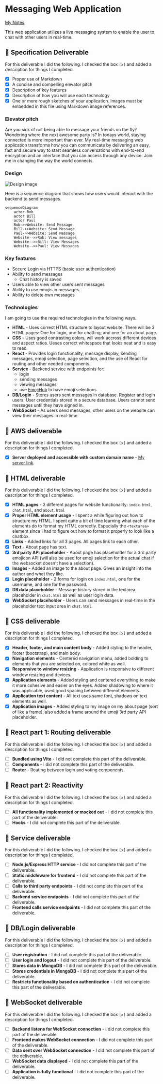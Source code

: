 # Messaging Web Application

[My Notes](notes.md)

This web application utilizes a live messaging system to enable the user to chat with other users in real-time. 

## 🚀 Specification Deliverable

For this deliverable I did the following. I checked the box `[x]` and added a description for things I completed.

- [x] Proper use of Markdown
- [x] A concise and compelling elevator pitch
- [x] Description of key features
- [x] Description of how you will use each technology
- [x] One or more rough sketches of your application. Images must be embedded in this file using Markdown image references.

### Elevator pitch

Are you sick of not being able to message your friends on the fly? Wondering where the next awesome party is? In todays world, staying connected is more important than ever. My real-time messaging web application transforms how you can communicate by delivering an easy, fast and secure way to start seamless conversations with end-to-end encryption and an interface that you can access through any device. Join me in changing the way the world connects.

### Design

![Design image](mockupDesign.jpeg)

Here is a sequence diagram that shows how users would interact with the backend to send messages.

```mermaid
sequenceDiagram
    actor Rob
    actor Bill
    actor Paul
    Rob->>Website: Send Message
    Bill->>Website: Send Message
    Paul->>Website: Send Message
    Website-->>Rob: View messages
    Website-->>Bill: View Messages
    Website-->>Paul: View Messages
```

### Key features

- Secure Login via HTTPS (basic user authentication)
- Ability to send messages
    - Chat history is saved
- Users able to view other users sent messages
- Ability to use emojis in messages
- Ability to delete own messages

### Technologies

I am going to use the required technologies in the following ways.

- **HTML** - Uses correct HTML structure to layout website. There will be 3 HTML pages: One for login, one for chatting, and one for an about page.
- **CSS** - Uses good contrasting colors, will work accross different devices and aspect ratios. Ueses correct whitespace that looks neat and is easy to read.
- **React** - Provides login functionality, message display, sending messages, emoji selection, page selection, and the use of React for routing and other needed components.
- **Service** - Backend service with endpoints for:
    - login
    - sending messages
    - viewing messages
    - use [EmojiHub](https://github.com/cheatsnake/emojihub) to have emoji selections
- **DB/Login** - Stores users sent messages in database. Register and login users. User credentials stored in a secure database. Users cannot send messages until they have signed in.
- **WebSocket** - As users send messages, other users on the website can view their messages in real-time.

## 🚀 AWS deliverable

For this deliverable I did the following. I checked the box `[x]` and added a description for things I completed.

- [x] **Server deployed and accessible with custom domain name** - [My server link](https://jagarchat.com).

## 🚀 HTML deliverable

For this deliverable I did the following. I checked the box `[x]` and added a description for things I completed.

- [x] **HTML pages** - 3 different pages for website functionality: `index.html`, `chat.html`, and `about.html`
- [x] **Proper HTML element usage** - I spent a while figuring out how to structure my HTML. I spent quite a bit of time learning what each of the elements do to format my HTML correctly. Especially the `<textarea>` element since I had to figure out how to format it properly to look like a chatbox.
- [x] **Links** - Added links for all 3 pages. All pages link to each other.
- [x] **Text** - About page has text.
- [x] **3rd party API placeholder** - About page has placeholder for a 3rd party emojicon API (will also be used for emoji selection for the actual chat if the websocket doesn't have a selection).
- [x] **Images** - Added an image to the about page. Gives an insight into the author and what they like. 
- [x] **Login placeholder** - 2 forms for login on `index.html`, one for the username, and one for the password.
- [x] **DB data placeholder** - Message history stored in the textarea placeholder in `chat.html` as well as user login data.
- [x] **WebSocket placeholder** - Users can send messages in real-time in the placeholder text input area in `chat.html`.

## 🚀 CSS deliverable

For this deliverable I did the following. I checked the box `[x]` and added a description for things I completed.

- [x] **Header, footer, and main content body** - Added styling to the header, footer (bootstrap), and main body.
- [x] **Navigation elements** - Centered navigation menu, added bolding to elements that you are selected on, colored white as well.
- [x] **Responsive to window resizing** - Application is responsive to different window resizing and devices.
- [x] **Application elements** - Added styling and centered everything to make it more cohesive and easier on the eyes. Added shadowing to where it was applicable, used good spacing between different elements.
- [x] **Application text content** - All text uses same font, shadows on text elements as well.
- [x] **Application images** - Added styling to my image on my about page (sort of like a frame), also added a frame around the emoji 3rd party API placeholder.

## 🚀 React part 1: Routing deliverable

For this deliverable I did the following. I checked the box `[x]` and added a description for things I completed.

- [ ] **Bundled using Vite** - I did not complete this part of the deliverable.
- [ ] **Components** - I did not complete this part of the deliverable.
- [ ] **Router** - Routing between login and voting components.

## 🚀 React part 2: Reactivity

For this deliverable I did the following. I checked the box `[x]` and added a description for things I completed.

- [ ] **All functionality implemented or mocked out** - I did not complete this part of the deliverable.
- [ ] **Hooks** - I did not complete this part of the deliverable.

## 🚀 Service deliverable

For this deliverable I did the following. I checked the box `[x]` and added a description for things I completed.

- [ ] **Node.js/Express HTTP service** - I did not complete this part of the deliverable.
- [ ] **Static middleware for frontend** - I did not complete this part of the deliverable.
- [ ] **Calls to third party endpoints** - I did not complete this part of the deliverable.
- [ ] **Backend service endpoints** - I did not complete this part of the deliverable.
- [ ] **Frontend calls service endpoints** - I did not complete this part of the deliverable.

## 🚀 DB/Login deliverable

For this deliverable I did the following. I checked the box `[x]` and added a description for things I completed.

- [ ] **User registration** - I did not complete this part of the deliverable.
- [ ] **User login and logout** - I did not complete this part of the deliverable.
- [ ] **Stores data in MongoDB** - I did not complete this part of the deliverable.
- [ ] **Stores credentials in MongoDB** - I did not complete this part of the deliverable.
- [ ] **Restricts functionality based on authentication** - I did not complete this part of the deliverable.

## 🚀 WebSocket deliverable

For this deliverable I did the following. I checked the box `[x]` and added a description for things I completed.

- [ ] **Backend listens for WebSocket connection** - I did not complete this part of the deliverable.
- [ ] **Frontend makes WebSocket connection** - I did not complete this part of the deliverable.
- [ ] **Data sent over WebSocket connection** - I did not complete this part of the deliverable.
- [ ] **WebSocket data displayed** - I did not complete this part of the deliverable.
- [ ] **Application is fully functional** - I did not complete this part of the deliverable.
